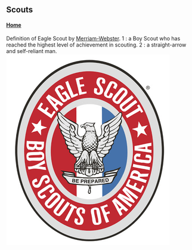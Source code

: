 
## Scouts

#### [Home](https://jscholl23.github.io/)

Definition of Eagle Scout by [Merriam-Webster](https://www.merriam-webster.com/dictionary/Eagle%20Scout).
1 : a Boy Scout who has reached the highest level of achievement in scouting.
2 : a straight-arrow and self-reliant man.
![eagle-logo](assets/eagle-logo.jpg)
